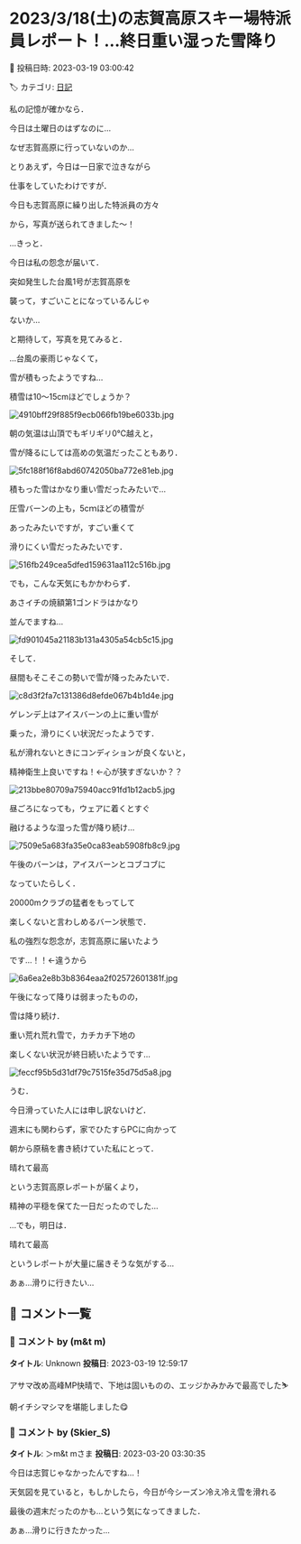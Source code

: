 # 2023/3/18(土)の志賀高原スキー場特派員レポート！…終日重い湿った雪降り

📅 投稿日時: 2023-03-19 03:00:42

🏷️ カテゴリ: [日記](cc4b5682fb7b8b144980957a978653fb0.md)

私の記憶が確かなら．


今日は土曜日のはずなのに…


なぜ志賀高原に行っていないのか…





とりあえず，今日は一日家で泣きながら


仕事をしていたわけですが．


今日も志賀高原に繰り出した特派員の方々


から，写真が送られてきました～！





…きっと．


今日は私の怨念が届いて．


突如発生した台風1号が志賀高原を


襲って，すごいことになっているんじゃ


ないか…


と期待して，写真を見てみると．





…台風の豪雨じゃなくて，


雪が積もったようですね…


積雪は10～15cmほどでしょうか？




![4910bff29f885f9ecb066fb19be6033b.jpg](images/4910bff29f885f9ecb066fb19be6033b.jpg)







朝の気温は山頂でもギリギリ0℃越えと，


雪が降るにしては高めの気温だったこともあり．




![5fc188f16f8abd60742050ba772e81eb.jpg](images/5fc188f16f8abd60742050ba772e81eb.jpg)







積もった雪はかなり重い雪だったみたいで…


圧雪バーンの上も，5cｍほどの積雪が


あったみたいですが，すごい重くて


滑りにくい雪だったみたいです．




![516fb249cea5dfed159631aa112c516b.jpg](images/516fb249cea5dfed159631aa112c516b.jpg)







でも，こんな天気にもかかわらず．


あさイチの焼額第1ゴンドラはかなり


並んでますね…




![fd901045a21183b131a4305a54cb5c15.jpg](images/fd901045a21183b131a4305a54cb5c15.jpg)







そして．


昼間もそこそこの勢いで雪が降ったみたいで．




![c8d3f2fa7c131386d8efde067b4b1d4e.jpg](images/c8d3f2fa7c131386d8efde067b4b1d4e.jpg)







ゲレンデ上はアイスバーンの上に重い雪が


乗った，滑りにくい状況だったようです．


私が滑れないときにコンディションが良くないと，


精神衛生上良いですね！←心が狭すぎないか？？




![213bbe80709a75940acc91fd1b12acb5.jpg](images/213bbe80709a75940acc91fd1b12acb5.jpg)







昼ごろになっても，ウェアに着くとすぐ


融けるような湿った雪が降り続け…




![7509e5a683fa35e0ca83eab5908fb8c9.jpg](images/7509e5a683fa35e0ca83eab5908fb8c9.jpg)







午後のバーンは，アイスバーンとコブコブに


なっていたらしく．


20000mクラブの猛者をもってして


楽しくないと言わしめるバーン状態で．


私の強烈な怨念が，志賀高原に届いたよう


です…！！←違うから




![6a6ea2e8b3b8364eaa2f02572601381f.jpg](images/6a6ea2e8b3b8364eaa2f02572601381f.jpg)







午後になって降りは弱まったものの，


雪は降り続け．


重い荒れ荒れ雪で，カチカチ下地の


楽しくない状況が終日続いたようです…




![feccf95b5d31df79c7515fe35d75d5a8.jpg](images/feccf95b5d31df79c7515fe35d75d5a8.jpg)







うむ．


今日滑っていた人には申し訳ないけど．


週末にも関わらず，家でひたすらPCに向かって


朝から原稿を書き続けていた私にとって．


晴れて最高


という志賀高原レポートが届くより，


精神の平穏を保てた一日だったのでした…





…でも，明日は．


晴れて最高


というレポートが大量に届きそうな気がする…





あぁ…滑りに行きたい…

## 💬 コメント一覧

### 💬 コメント by (m&t m)
**タイトル**: Unknown
**投稿日**: 2023-03-19 12:59:17

アサマ改め高峰MP快晴で、下地は固いものの、エッジかみかみで最高でした⛷

朝イチシマシマを堪能しました😋

### 💬 コメント by (Skier_S)
**タイトル**: ＞m&t mさま
**投稿日**: 2023-03-20 03:30:35

今日は志賀じゃなかったんですね…！

天気図を見ていると，もしかしたら，今日が今シーズン冷え冷え雪を滑れる

最後の週末だったのかも…という気になってきました．

あぁ…滑りに行きたかった…

